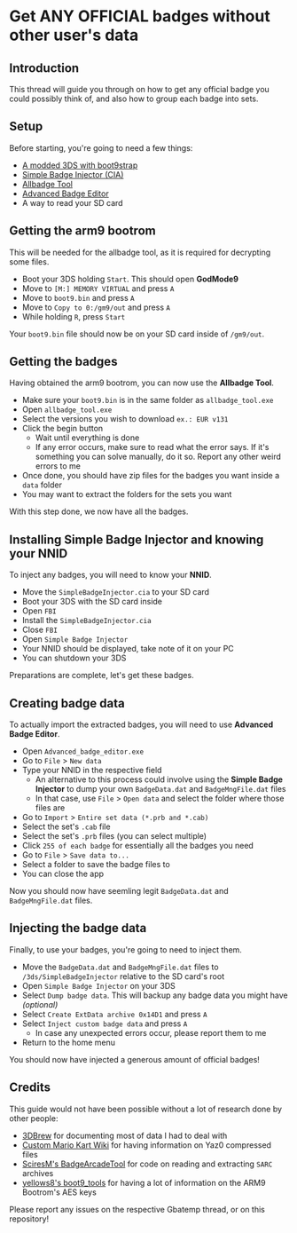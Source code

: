 # Get ANY OFFICIAL badges without other user's data

## Introduction

This thread will guide you through on how to get any official badge you could possibly think of, and also how to group each badge into sets.

## Setup

Before starting, you're going to need a few things:

- [A modded 3DS with boot9strap](https://3ds.hacks.guide/)
- [Simple Badge Injector (CIA)](https://github.com/AntiMach/simple-badge-injector/releases/latest)
- [Allbadge Tool](https://github.com/AntiMach/allbadge-tool/releases/latest)
- [Advanced Badge Editor](https://github.com/AntiMach/advanced-badge-editor/releases/latest)
- A way to read your SD card

## Getting the arm9 bootrom

This will be needed for the allbadge tool, as it is required for decrypting some files.

- Boot your 3DS holding `Start`. This should open **GodMode9**
- Move to `[M:] MEMORY VIRTUAL` and press `A`
- Move to `boot9.bin` and press `A`
- Move to `Copy to 0:/gm9/out` and press `A`
- While holding `R`, press `Start`

Your `boot9.bin` file should now be on your SD card inside of `/gm9/out`.

## Getting the badges

Having obtained the arm9 bootrom, you can now use the **Allbadge Tool**.

- Make sure your `boot9.bin` is in the same folder as `allbadge_tool.exe`
- Open `allbadge_tool.exe`
- Select the versions you wish to download `ex.: EUR v131`
- Click the begin button
    - Wait until everything is done
    - If any error occurs, make sure to read what the error says. If it's something you can solve manually, do it so. Report any other weird errors to me
- Once done, you should have zip files for the badges you want inside a `data` folder
- You may want to extract the folders for the sets you want

With this step done, we now have all the badges.

## Installing Simple Badge Injector and knowing your NNID

To inject any badges, you will need to know your **NNID**.

- Move the `SimpleBadgeInjector.cia` to your SD card
- Boot your 3DS with the SD card inside
- Open `FBI`
- Install the `SimpleBadgeInjector.cia`
- Close `FBI`
- Open `Simple Badge Injector`
- Your NNID should be displayed, take note of it on your PC
- You can shutdown your 3DS

Preparations are complete, let's get these badges.

## Creating badge data

To actually import the extracted badges, you will need to use **Advanced Badge Editor**.

- Open `Advanced_badge_editor.exe`
- Go to `File` > `New data`
- Type your NNID in the respective field
    - An alternative to this process could involve using the **Simple Badge Injector** to dump your own `BadgeData.dat` and `BadgeMngFile.dat` files
    - In that case, use `File` > `Open data` and select the folder where those files are
- Go to `Import` > `Entire set data (*.prb and *.cab)`
- Select the set's `.cab` file
- Select the set's `.prb` files (you can select multiple)
- Click `255 of each badge` for essentially all the badges you need
- Go to `File` > `Save data to...`
- Select a folder to save the badge files to
- You can close the app

Now you should now have seemling legit `BadgeData.dat` and `BadgeMngFile.dat` files.

## Injecting the badge data

Finally, to use your badges, you're going to need to inject them.

- Move the `BadgeData.dat` and `BadgeMngFile.dat` files to `/3ds/SimpleBadgeInjector` relative to the SD card's root
- Open `Simple Badge Injector` on your 3DS
- Select `Dump badge data`. This will backup any badge data you might have *(optional)*
- Select `Create ExtData archive 0x14D1` and press `A`
- Select `Inject custom badge data` and press `A`
    - In case any unexpected errors occur, please report them to me
- Return to the home menu

You should now have injected a generous amount of official badges!

## Credits

This guide would not have been possible without a lot of research done by other people:
- [3DBrew](https://www.3dbrew.org/) for documenting most of data I had to deal with
- [Custom Mario Kart Wiki](https://wiki.tockdom.com/) for having information on Yaz0 compressed files
- [SciresM's BadgeArcadeTool](https://github.com/SciresM/BadgeArcadeTool) for code on reading and extracting `SARC` archives
- [yellows8's boot9_tools](https://github.com/yellows8/boot9_tools) for having a lot of information on the ARM9 Bootrom's AES keys

Please report any issues on the respective Gbatemp thread, or on this repository!





